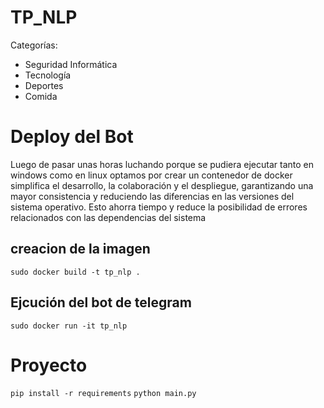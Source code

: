 # TP_NLP

Categorías:
- Seguridad Informática
- Tecnología
- Deportes
- Comida

# Deploy del Bot
Luego de pasar unas horas luchando porque se pudiera 
ejecutar tanto en windows como en linux optamos 
por crear un contenedor de docker simplifica 
el desarrollo, la colaboración y el despliegue, 
garantizando una mayor consistencia y reduciendo las diferencias en las versiones del sistema operativo. Esto ahorra tiempo y reduce la posibilidad de errores 
relacionados con las dependencias del sistema
## creacion de la imagen
`sudo docker build -t tp_nlp .`
## Ejcución del bot de telegram 
`sudo docker run -it tp_nlp`

# Proyecto

`pip install -r requirements`
`python main.py`